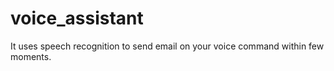# voice_assistant
It uses speech recognition to send email on your voice command within few moments.
